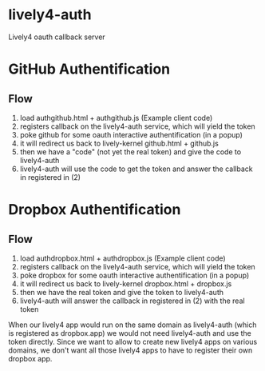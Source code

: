 # lively4-auth


Lively4 oauth callback server


# GitHub Authentification

## Flow 

1. load authgithub.html + authgithub.js (Example client code)
2. registers callback on the lively4-auth service, which will yield the token
3. poke github for some oauth interactive authentification (in a popup)
4. it will redirect us back to lively-kernel github.html + github.js 
5. then  we have a "code" (not yet the real token) and give the code to lively4-auth
6. lively4-auth will use the code to get the token and answer the callback in registered in (2)

# Dropbox Authentification

## Flow

1. load authdropbox.html + authdropbox.js (Example client code)
2. registers callback on the lively4-auth service, which will yield the token
3. poke dropbox for some oauth interactive authentification (in a popup)
4. it will redirect us back to lively-kernel dropbox.html + dropbox.js 
5. then  we have the real token and give the token to lively4-auth
6. lively4-auth will answer the callback in registered in (2) with the real token

When our lively4 app would run on the same domain as lively4-auth (which is registered as dropbox.app) we would not need lively4-auth and use the token directly. Since we want to allow to create new lively4 apps on various domains, we don't want all those lively4 apps to have to register their own dropbox app. 



